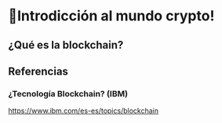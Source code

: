 # 🚀Introdicción al mundo crypto!

## ¿Qué es la blockchain?

## Referencias

### ¿Tecnología Blockchain? (IBM)
https://www.ibm.com/es-es/topics/blockchain

###
